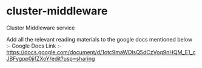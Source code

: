 # cluster-middleware
Cluster Middleware service

Add all the relevant reading materials to the google docs mentioned below :-
Google Docs Link :- https://docs.google.com/document/d/1otc9maWDlsQ5dCzVoq9nHQM_E1_cJBFygpp0jifZXoY/edit?usp=sharing
